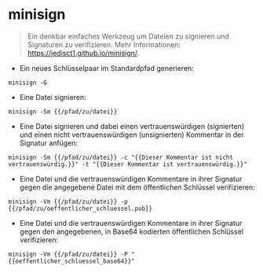 # minisign

> Ein denkbar einfaches Werkzeug um Dateien zu signieren und Signaturen zu verifizieren.
> Mehr Informationen: <https://jedisct1.github.io/minisign/>.

- Ein neues Schlüsselpaar im Standardpfad generieren:

`minisign -G`

- Eine Datei signieren:

`minisign -Sm {{/pfad/zu/datei}}`

- Eine Datei signieren und dabei einen vertrauenswürdigen (signierten) und einen nicht vertrauenswürdigen (unsignierten) Kommentar in der Signatur anfügen:

`minisign -Sm {{/pfad/zu/datei}} -c "{{Dieser Kommentar ist nicht vertrauenswürdig.}}" -t "{{Dieser Kommentar ist vertrauenswürdig.}}"`

- Eine Datei und die vertrauenswürdigen Kommentare in ihrer Signatur gegen die angegebene Datei mit dem öffentlichen Schlüssel verifizieren:

`minisign -Vm {{/pfad/zu/datei}} -p {{/pfad/zu/oeffentlicher_schluessel.pub}}`

- Eine Datei und die vertrauenswürdigen Kommentare in ihrer Signatur gegen den angegebenen, in Base64 kodierten öffentlichen Schlüssel verifizieren:

`minisign -Vm {{/pfad/zu/datei}} -P "{{oeffentlicher_schluessel_base64}}"`
